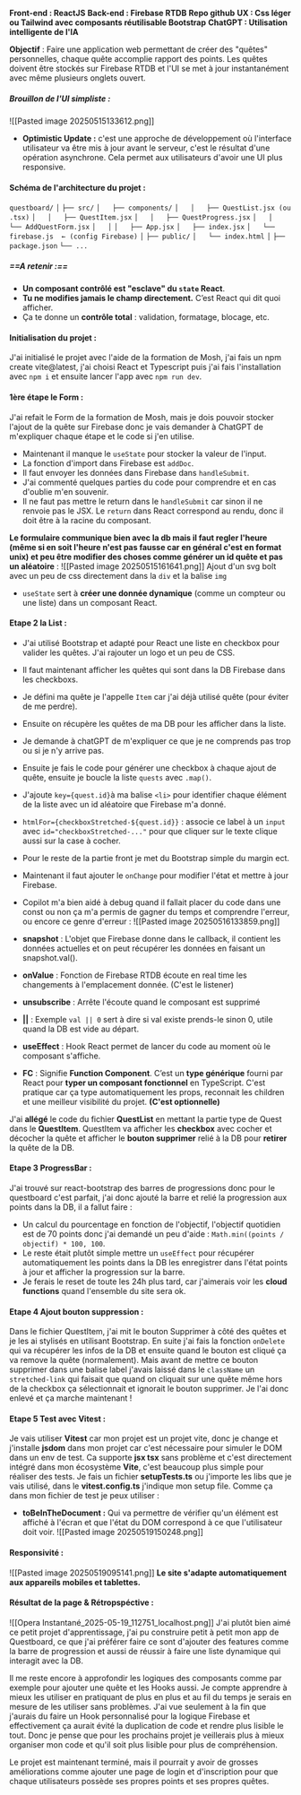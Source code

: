 **Front-end : ReactJS**
**Back-end : Firebase RTDB**
**Repo github**
**UX : Css léger ou Tailwind avec composants réutilisable Bootstrap**
**ChatGPT : Utilisation intelligente de l'IA**

**Objectif** : Faire une application web permettant de créer des "quêtes" personnelles, chaque quête accomplie rapport des points. Les quêtes doivent être stockés sur Firebase RTDB et l'UI se met à jour instantanément avec même plusieurs onglets ouvert.

##### Brouillon de l'UI simpliste :
![[Pasted image 20250515133612.png]]
- **Optimistic Update :** c'est une approche de développement où l'interface utilisateur va être mis à jour avant le serveur, c'est le résultat d'une opération asynchrone. Cela permet aux utilisateurs d'avoir une UI plus responsive.
#### Schéma de l'architecture du projet : 
`questboard/`
`│`
`├── src/`
`│   ├── components/`
`│   │   ├── QuestList.jsx (ou .tsx)`
`│   │   ├── QuestItem.jsx`
`│   │   ├── QuestProgress.jsx`
`│   │   └── AddQuestForm.jsx`
`│   │`
`│   ├── App.jsx`
`│   ├── index.jsx`
`│   └── firebase.js  ← (config Firebase)`
`│`
`├── public/`
`│   └── index.html`
`│`
`├── package.json`
`└── ...`

##### ==A retenir :== 
- **Un composant contrôlé est "esclave" du `state` React**.
- **Tu ne modifies jamais le champ directement.** C’est React qui dit quoi afficher.
- Ça te donne un **contrôle total** : validation, formatage, blocage, etc.

#### Initialisation du projet :
J'ai initialisé le projet avec l'aide de la formation de Mosh, j'ai fais un npm create vite@latest, j'ai choisi React et Typescript puis j'ai fais l'installation avec `npm i` et ensuite lancer l'app avec `npm run dev`.
#### 1ère étape le Form :
J'ai refait le Form de la formation de Mosh, mais je dois pouvoir stocker l'ajout de la quête sur Firebase donc je vais demander à ChatGPT de m'expliquer chaque étape et le code si j'en utilise.
- Maintenant il manque le `useState` pour stocker la valeur de l'input.
- La fonction d'import dans Firebase est `addDoc`.
- Il faut envoyer les données dans Firebase dans `handleSubmit`.
- J'ai commenté quelques parties du code pour comprendre et en cas d'oublie m'en souvenir.
- Il ne faut pas mettre le return dans le `handleSubmit` car sinon il ne renvoie pas le JSX. Le `return` dans React correspond au rendu, donc il doit être à la racine du composant.

**Le formulaire communique bien avec la db mais il faut regler l'heure (même si en soit l'heure n'est pas fausse car en général c'est en format unix) et peu être modifier des choses comme générer un id quête et pas un aléatoire** :
![[Pasted image 20250515161641.png]]
Ajout d'un svg bolt avec un peu de css directement dans la `div` et la balise `img`
- `useState` sert à **créer une donnée dynamique** (comme un compteur ou une liste) dans un composant React.

#### Etape 2 la List :
- J'ai utilisé Bootstrap et adapté pour React une liste en checkbox pour valider les quêtes. J'ai rajouter un logo et un peu de CSS.
- Il faut maintenant afficher les quêtes qui sont dans la DB Firebase dans les checkboxs. 
- Je défini ma quête je l'appelle `Item` car j'ai déjà utilisé quête (pour éviter de me perdre).
- Ensuite on récupère les quêtes de ma DB pour les afficher dans la liste. 
- Je demande à chatGPT de m'expliquer ce que je ne comprends pas trop ou si je n'y arrive pas.
- Ensuite je fais le code pour générer une checkbox à chaque ajout de quête, ensuite je boucle la liste `quests` avec `.map()`. 
- J'ajoute `key={quest.id}`à ma balise `<li>` pour identifier chaque élément de la liste avec un id aléatoire que Firebase m'a donné.
- `htmlFor={checkboxStretched-${quest.id}}` : associe ce label à un `input` avec `id="checkboxStretched-..."` pour que cliquer sur le texte clique aussi sur la case à cocher.
- Pour le reste de la partie front je met du Bootstrap simple du margin ect.
- Maintenant il faut ajouter le `onChange` pour modifier l'état et mettre à jour Firebase.
- Copilot m'a bien aidé à debug quand il fallait placer du code dans une const ou non ça m'a permis de gagner du temps et comprendre l'erreur, ou encore ce genre d'erreur : 
![[Pasted image 20250516133859.png]]

- **snapshot** : L'objet que Firebase donne dans le callback, il contient les données actuelles et on peut récupérer les données en faisant un snapshot.val().

- **onValue** : Fonction de Firebase RTDB écoute en real time les changements à l'emplacement donnée. (C'est le listener)

- **unsubscribe** : Arrête l'écoute quand le composant est supprimé

- **||** : Exemple `val || 0` sert à dire si val existe prends-le sinon 0, utile quand la DB est vide au départ.

- **useEffect** : Hook React permet de lancer du code au moment où le composant s'affiche.

- **FC** : Signifie **Function Component**. C’est un **type générique** fourni par React pour **typer un composant fonctionnel** en TypeScript. C'est pratique car ça type automatiquement les props, reconnait les children et une meilleur visibilité du projet. **(C'est optionnelle)**

J'ai **allégé** le code du fichier **QuestList** en mettant la partie type de Quest dans le **QuestItem**. QuestItem va afficher les **checkbox** avec cocher et décocher la quête et afficher le **bouton supprimer** relié à la DB pour **retirer** la quête de la DB.

#### Etape 3 ProgressBar : 
J'ai trouvé sur react-bootstrap des barres de progressions donc pour le questboard c'est parfait, j'ai donc ajouté la barre et relié la progression aux points dans la DB, il a fallut faire : 
- Un calcul du pourcentage en fonction de l'objectif, l'objectif quotidien est de 70 points donc j'ai demandé un peu d'aide : `Math.min((points / objectif) * 100, 100`.
- Le reste était plutôt simple mettre un `useEffect` pour récupérer automatiquement les points dans la DB les enregistrer dans l'état points à jour et afficher la progression sur la barre.
- Je ferais le reset de toute les 24h plus tard, car j'aimerais voir les **cloud functions** quand l'ensemble du site sera ok. 
#### Etape 4 Ajout bouton suppression :
Dans le fichier QuestItem, j'ai mit le bouton Supprimer à côté des quêtes et je les ai stylisés en utilisant Bootstrap. En suite j'ai fais la fonction `onDelete` qui va récupérer les infos de la DB et ensuite quand le bouton est cliqué ça va remove la quête (normalement). Mais avant de mettre ce bouton supprimer dans une balise label j'avais laissé dans le `className` un `stretched-link` qui faisait que quand on cliquait sur une quête même hors de la checkbox ça sélectionnait et ignorait le bouton supprimer. Je l'ai donc enlevé et ça marche maintenant !  

#### Etape 5 Test avec Vitest : 

Je vais utiliser **Vitest** car mon projet est un projet vite, donc je change et j'installe **jsdom** dans mon projet car c'est nécessaire pour simuler le DOM dans un env de test. Ca supporte **jsx tsx** sans problème et c'est directement intégré dans mon écosystème **Vite**, c'est beaucoup plus simple pour réaliser des tests. Je fais un fichier **setupTests.ts** ou j'importe les libs que je vais utilisé, dans le **vitest.config.ts** j'indique mon setup file. Comme ça dans mon fichier de test je peux utiliser : 
- **toBeInTheDocument :** Qui va permettre de vérifier qu'un élément est affiché à l'écran et que l'état du DOM correspond à ce que l'utilisateur doit voir.
![[Pasted image 20250519150248.png]]
#### Responsivité : 
![[Pasted image 20250519095141.png]]
**Le site s'adapte automatiquement aux appareils mobiles et tablettes.**

#### Résultat de la page & Rétropspéctive :

![[Opera Instantané_2025-05-19_112751_localhost.png]]
J'ai plutôt bien aimé ce petit projet d'apprentissage, j'ai pu construire petit à petit mon app de Questboard, ce que j'ai préférer faire ce sont d'ajouter des features comme la barre de progression et aussi de réussir à faire une liste dynamique qui interagit avec la DB. 

Il me reste encore à approfondir les logiques des composants comme par exemple pour ajouter une quête et les Hooks aussi. Je compte apprendre à mieux les utiliser en pratiquant de plus en plus et au fil du temps je serais en mesure de les utiliser sans problèmes. J'ai vue seulement à la fin que j'aurais du faire un Hook personnalisé pour la logique Firebase et effectivement ça aurait évité la duplication de code et rendre plus lisible le tout. Donc je pense que pour les prochains projet je veillerais plus à mieux organiser mon code et qu'il soit plus lisible pour plus de compréhension.

Le projet est maintenant terminé, mais il pourrait y avoir de grosses améliorations comme ajouter une page de login et d'inscription pour que chaque utilisateurs possède ses propres points et ses propres quêtes.